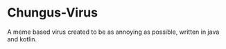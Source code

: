 # Chungus-Virus
A meme based virus created to be as annoying as possible, written in java and kotlin.

